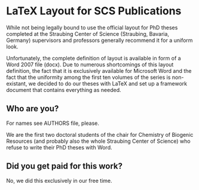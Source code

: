 LaTeX Layout for SCS Publications
=================================
While not being legally bound to use the official layout for PhD theses completed at the Straubing Center of Science (Straubing, Bavaria, Germany) supervisors and professors generally recommend it for a uniform look.

Unfortunately, the complete definition of layout is available in form of a Word 2007 file (docx). Due to numerous shortcomings of this layout definition, the fact that it is exclusively available for Microsoft Word and the fact that the uniformity among the first ten volumes of the series is non-existant, we decided to do our theses with LaTeX and set up a framework document that contains everything as needed.

Who are you?
------------
For names see AUTHORS file, please.

We are the first two doctoral students of the chair for Chemistry of Biogenic Resources (and probably also the whole Straubing Center of Science) who refuse to write their PhD theses with Word.

Did you get paid for this work?
-------------------------------
No, we did this exclusively in our free time.

